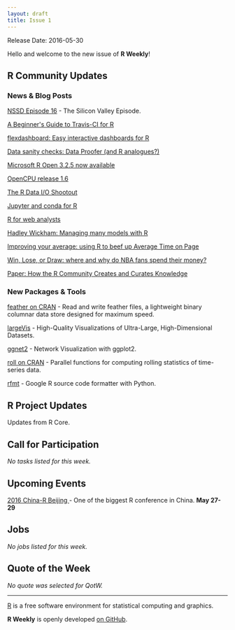 ```yaml
---
layout: draft
title: Issue 1
---
```


Release Date: 2016-05-30

Hello and welcome to the new issue of **R Weekly**!

## R Community Updates

### News & Blog Posts

[NSSD Episode 16](https://soundcloud.com/nssd-podcast/episode-16-the-silicon-valley-episode) - The Silicon Valley Episode.

[A Beginner's Guide to Travis-CI for R](http://juliasilge.com/blog/Beginners-Guide-to-Travis/)

[flexdashboard: Easy interactive dashboards for R](https://blog.rstudio.org/2016/05/17/flexdashboard-easy-interactive-dashboards-for-r/)

[Data sanity checks: Data Proofer (and R analogues?)](http://civilstat.com/2016/05/data-sanity-checks-data-proofer-and-r-analogues/)

[Microsoft R Open 3.2.5 now available](http://blog.revolutionanalytics.com/2016/05/microsoft-r-open-325-now-available.html)
 
[OpenCPU release 1.6](https://www.opencpu.org/posts/opencpu-1-6/)

[The R Data I/O Shootout](http://blog.dominodatalab.com/the-r-data-i-o-shootout/)

[Jupyter and conda for R](https://www.continuum.io/blog/developer/jupyter-and-conda-r)

[R for web analysts](http://www.eanalytica.com/r-for-web-analysts/)

[Hadley Wickham: Managing many models with R](https://www.youtube.com/watch?v=rz3_FDVt9eg)

[Improving your average: using R to beef up Average Time on Page](https://gdsdata.blog.gov.uk/2016/05/13/improving-your-average-using-r-to-beef-up-average-time-on-page/)

[Win, Lose, or Draw: where and why do NBA fans spend their money?](http://blog.stattleship.com/win-lose-or-draw-where-and-why-do-nba-fans-spend-their-money-2/)

[Paper: How the R Community Creates and Curates Knowledge](http://keg.cs.uvic.ca/pubs/zagalsky-MSR2016.pdf)

### New Packages & Tools

[feather on CRAN](https://cran.r-project.org/web/packages/feather/) - Read and write feather files, a lightweight binary columnar data store designed for maximum speed.

[largeVis](https://github.com/elbamos/largevis) - High-Quality Visualizations of Ultra-Large, High-Dimensional Datasets.

[ggnet2](https://briatte.github.io/ggnet/) - Network Visualization with ggplot2.

[roll on CRAN](https://cran.r-project.org/web/packages/roll/) - Parallel functions for computing rolling statistics of time-series data.

[rfmt](https://github.com/google/rfmt) - Google R source code formatter with Python.

## R Project Updates

Updates from R Core.

## Call for Participation

*No tasks listed for this week.*

## Upcoming Events

[2016 China-R Beijing ](http://china-r.org/) - One of the biggest R conference in China. **May 27-29**

## Jobs

*No jobs listed for this week.*

## Quote of the Week

*No quote was selected for QotW.*

<HR />

[R](https://www.r-project.org/) is a free software environment for statistical computing and graphics. 

**R Weekly** is openly developed [on GitHub](https://github.com/rweekly/rweekly.org).
